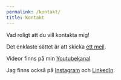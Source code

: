 ```yaml
---
permalink: /kontakt/
title: Kontakt
---
```

Vad roligt att du vill kontakta mig!

Det enklaste sättet är att skicka [ett mejl](mailto:pontus@pontusagsjo.se).

Videor finns på min [Youtubekanal](https://youtube.com/@pontusagsjomusik)

Jag finns också på [Instagram](https://instagram.com/pontusmusik) och [LinkedIn](https://www.linkedin.com/in/pontusagsjo).